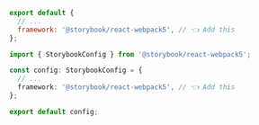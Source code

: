 ```js filename=".storybook/main.js" renderer="react" language="js"
export default {
  // ...
  framework: '@storybook/react-webpack5', // 👈 Add this
};
```

```ts filename=".storybook/main.ts" renderer="react" language="ts"
import { StorybookConfig } from '@storybook/react-webpack5';

const config: StorybookConfig = {
  // ...
  framework: '@storybook/react-webpack5', // 👈 Add this
};

export default config;
```
